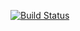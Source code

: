 [![Build Status](https://travis-ci.com/indic-dict/stardict-bengali.svg?branch=master)](https://travis-ci.com/indic-dict/stardict-bengali)
